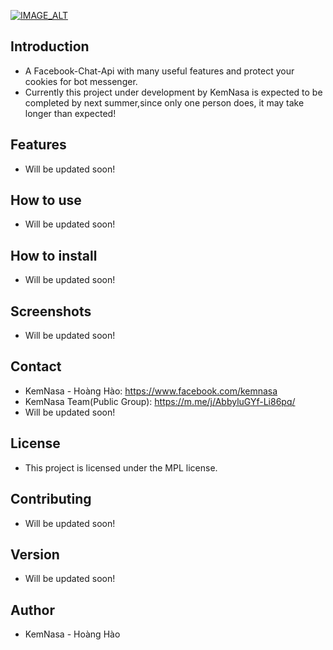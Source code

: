 [![IMAGE_ALT](https://i.imgur.com/0S1nXe6.png)](www.github.com/kemnasa)

<h2>

## Introduction
* A Facebook-Chat-Api with many useful features and protect your cookies for bot messenger.
* Currently this project under development by KemNasa is expected to be completed by next summer,since only one person does, it may take longer than expected!


## Features
* Will be updated soon!

## How to use
* Will be updated soon!

## How to install
* Will be updated soon!

## Screenshots
* Will be updated soon!

## Contact
* KemNasa - Hoàng Hào: <a href="https://www.facebook.com/kemnasa">https://www.facebook.com/kemnasa</a>
* KemNasa Team(Public Group): <a href="https://m.me/j/AbbyluGYf-Li86pq/">https://m.me/j/AbbyluGYf-Li86pq/</a>
* Will be updated soon!

## License
* This project is licensed under the MPL license.

## Contributing
* Will be updated soon!

## Version
* Will be updated soon!

## Author
* KemNasa - Hoàng Hào



